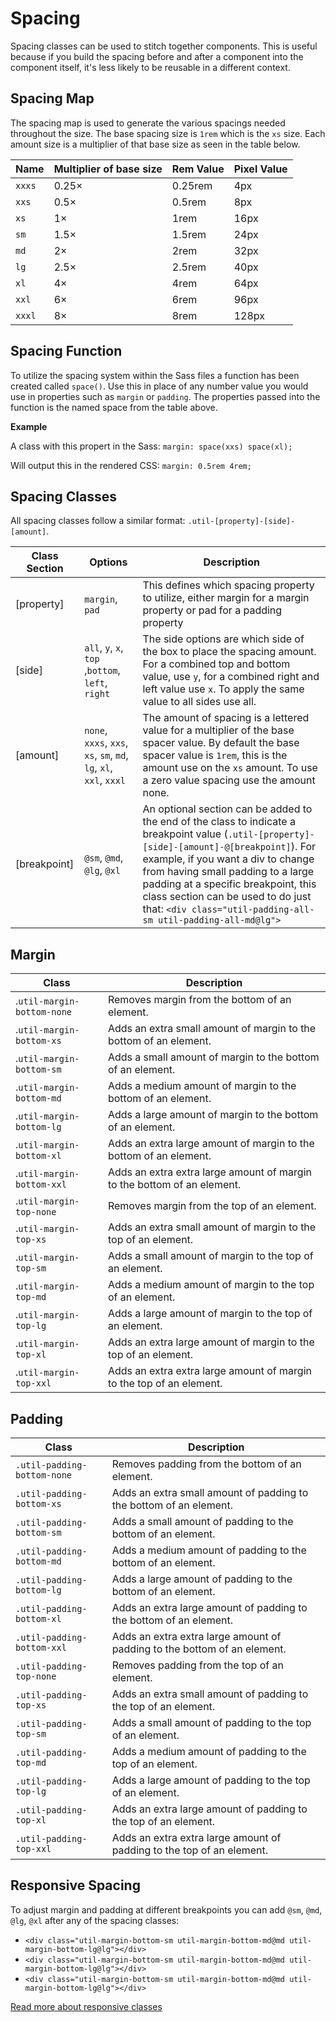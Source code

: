 Spacing
=======

Spacing classes can be used to stitch together components. This is useful because if you build the spacing before and after a component into the component itself, it's less likely to be reusable in a different context.

## Spacing Map

The spacing map is used to generate the various spacings needed throughout the size. The base spacing size is `1rem` which is the `xs` size. Each amount size is a multiplier of that base size as seen in the table below.

| Name   | Multiplier of base size | Rem Value | Pixel Value |
|--------|-------------------------|-----------|-------------|
| `xxxs` | 0.25&times;             | 0.25rem   | 4px         |
| `xxs`  | 0.5&times;              | 0.5rem    | 8px         |
| `xs`   | 1&times;                | 1rem      | 16px        |
| `sm`   | 1.5&times;              | 1.5rem    | 24px        |
| `md`   | 2&times;                | 2rem      | 32px        |
| `lg`   | 2.5&times;              | 2.5rem    | 40px        |
| `xl`   | 4&times;                | 4rem      | 64px        |
| `xxl`  | 6&times;                | 6rem      | 96px        |
| `xxxl` | 8&times;                | 8rem      | 128px       |

## Spacing Function

To utilize the spacing system within the Sass files a function has been created called `space()`. Use this in place of any number value you would use in properties such as `margin` or `padding`. The properties passed into the function is the named space from the table above.

**Example**

A class with this propert in the Sass: `margin: space(xxs) space(xl);`

Will output this in the rendered CSS: `margin: 0.5rem 4rem;`

## Spacing Classes

All spacing classes follow a similar format: `.util-[property]-[side]-[amount]`.

| Class Section | Options                                                            | Description |
|---------------|--------------------------------------------------------------------|-------------|
| [property]    | `margin`, `pad`                                                    | This defines which spacing property to utilize, either margin for a margin property or pad for a padding property                                                                                                                                                                                                                                              |
| [side]        | `all`, `y`, `x`, `top` ,`bottom`, `left`, `right`  | The side options are which side of the box to place the spacing amount. For a combined top and bottom value, use `y`, for a combined right and left value use `x`. To apply the same value to all sides use all.                                                                                                                                            |
| [amount]      | `none`, `xxxs`, `xxs`, `xs`, `sm`, `md`, `lg`, `xl`, `xxl`, `xxxl` | The amount of spacing is a lettered value for a multiplier of the base spacer value. By default the base spacer value is `1rem`, this is the amount use on the `xs` amount. To use a zero value spacing use the amount none.     |
| [breakpoint]  | `@sm`, `@md`, `@lg`, `@xl`                                         | An optional section can be added to the end of the class to indicate a breakpoint value (`.util-[property]-[side]-[amount]-@[breakpoint]`). For example, if you want a div to change from having small padding to a large padding at a specific breakpoint, this class section can be used to do just that: `<div class="util-padding-all-sm util-padding-all-md@lg">` |

## Margin
| Class                      | Description                                                             |
|----------------------------|-------------------------------------------------------------------------|
| .`util-margin-bottom-none` | Removes margin from the bottom of an element.                           |
| .`util-margin-bottom-xs`   | Adds an extra small amount of margin to the bottom of an element.       |
| .`util-margin-bottom-sm`   | Adds a small amount of margin to the bottom of an element.              |
| .`util-margin-bottom-md`   | Adds a medium amount of margin to the bottom of an element.             |
| .`util-margin-bottom-lg`   | Adds a large amount of margin to the bottom of an element.              |
| .`util-margin-bottom-xl`   | Adds an extra large amount of margin to the bottom of an element.       |
| .`util-margin-bottom-xxl`  | Adds an extra extra large amount of margin to the bottom of an element. |
| .`util-margin-top-none`    | Removes margin from the top of an element.                              |
| .`util-margin-top-xs`      | Adds an extra small amount of margin to the top of an element.          |
| .`util-margin-top-sm`      | Adds a small amount of margin to the top of an element.                 |
| .`util-margin-top-md`      | Adds a medium amount of margin to the top of an element.                |
| .`util-margin-top-lg`      | Adds a large amount of margin to the top of an element.                 |
| .`util-margin-top-xl`      | Adds an extra large amount of margin to the top of an element.          |
| .`util-margin-top-xxl`     | Adds an extra extra large amount of margin to the top of an element.    |

## Padding
| Class                   | Description                                                              |
|-------------------------|--------------------------------------------------------------------------|
| `.util-padding-bottom-none` | Removes padding from the bottom of an element.                           |
| `.util-padding-bottom-xs`   | Adds an extra small amount of padding to the bottom of an element.       |
| `.util-padding-bottom-sm`   | Adds a small amount of padding to the bottom of an element.              |
| `.util-padding-bottom-md`   | Adds a medium amount of padding to the bottom of an element.             |
| `.util-padding-bottom-lg`   | Adds a large amount of padding to the bottom of an element.              |
| `.util-padding-bottom-xl`   | Adds an extra large amount of padding to the bottom of an element.       |
| `.util-padding-bottom-xxl`  | Adds an extra extra large amount of padding to the bottom of an element. |
| `.util-padding-top-none`    | Removes padding from the top of an element.                              |
| `.util-padding-top-xs`      | Adds an extra small amount of padding to the top of an element.          |
| `.util-padding-top-sm`      | Adds a small amount of padding to the top of an element.                 |
| `.util-padding-top-md`      | Adds a medium amount of padding to the top of an element.                |
| `.util-padding-top-lg`      | Adds a large amount of padding to the top of an element.                 |
| `.util-padding-top-xl`      | Adds an extra large amount of padding to the top of an element.          |
| `.util-padding-top-xxl`     | Adds an extra extra large amount of padding to the top of an element.    |


## Responsive Spacing
To adjust margin and padding at different breakpoints you can add `@sm`, `@md`, `@lg`, `@xl` after any of the spacing classes:

- `<div class="util-margin-bottom-sm util-margin-bottom-md@md util-margin-bottom-lg@lg"></div>`
- `<div class="util-margin-bottom-sm util-margin-bottom-md@md util-margin-bottom-lg@lg"></div>`
- `<div class="util-margin-bottom-sm util-margin-bottom-md@md util-margin-bottom-lg@lg"></div>`

[Read more about responsive classes](https://seesparkbox.com/foundry/responsive_class_suffixes_automating_classes_with_sass_mixins_and_sass_maps)
